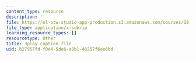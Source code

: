 ```yaml
---
content_type: resource
description: ''
file: https://ol-ocw-studio-app-production.s3.amazonaws.com/courses/18-01sc-single-variable-calculus-fall-2010/b27957fdf0e45de6a8b148257f6ee6bd_twzGBqPeW0M.vtt
file_type: application/x-subrip
learning_resource_types: []
resourcetype: Other
title: 3play caption file
uid: b27957fd-f0e4-5de6-a8b1-48257f6ee6bd
---
```

